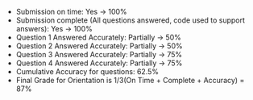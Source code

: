 - Submission on time: Yes -> 100%
- Submission complete (All questions answered, code used to support answers): Yes -> 100%
- Question 1 Answered Accurately: Partially -> 50%
- Question 2 Answered Accurately: Partially -> 50%
- Question 3 Answered Accurately: Partially -> 75%
- Question 4 Answered Accurately: Partially -> 75%
- Cumulative Accuracy for questions: 62.5%
- Final Grade for Orientation is 1/3(On Time + Complete + Accuracy) = 87%
